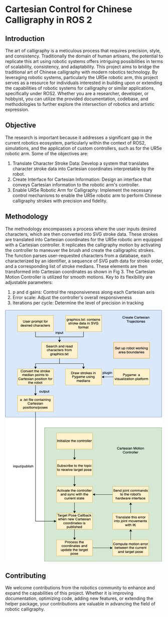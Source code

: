 # Cartesian Control for Chinese Calligraphy in ROS 2

## Introduction
The art of calligraphy is a meticulous process that requires precision, style, and consistency. Traditionally the domain of human artisans, the potential to replicate this art using robotic systems offers intriguing possibilities in terms of scalability, consistency, and adaptability. This project aims to bridge the traditional art of Chinese calligraphy with modern robotics technology. By leveraging robotic systems, particularly the UR5e robotic arm, this project serves as a resource for individuals interested in building upon or extending the capabilities of robotic systems for calligraphy or similar applications, specifically under ROS2. Whether you are a researcher, developer, or hobbyist, you can utilize the provided documentation, codebase, and methodologies to further explore the intersection of robotics and artistic expression.

## Objective
The research is important because it addresses a significant gap in the current robotics ecosystem, particularly within the context of ROS2, simulations, and the application of custom controllers, such as for the UR5e robotic arm. Some of the objectives are:

1. Translate Character Stroke Data: Develop a system that translates character stroke data into Cartesian coordinates interpretable by the robot.
2. Create Interface for Cartesian Information: Design an interface that conveys Cartesian information to the robotic arm's controller.
3. Enable UR5e Robotic Arm for Calligraphy: Implement the necessary control mechanisms to enable the UR5e robotic arm to perform Chinese calligraphy strokes with precision and fidelity.

## Methodology
The methodology encompasses a process where the user inputs desired characters, which are then converted into SVG stroke data. These strokes are translated into Cartesian coordinates for the UR5e robotic arm equipped with a Cartesian controller. It replicates the calligraphy motion by activating the controller to maneuver the brush and create the calligraphic strokes. The function parses user-requested characters from a database, each characterized by an identifier, a sequence of SVG path data for stroke order, and a corresponding list of stroke medians. These elements are then transformed into Cartesian coordinates as shown in Fig 3. The Cartesian Motion Controller is utilized for smooth motions. Key to its flexibility are adjustable parameters:
1. p and d gains: Control the responsiveness along each Cartesian axis
2. Error scale: Adjust the controller's overall responsiveness
3. Iterations per cycle: Determine the level of precision in tracking
<img src="/resources/Picture11.png" alt="System Diagram" width="500" height="800">

## Contributing
We welcome contributions from the robotics community to enhance and expand the capabilities of this project. Whether it is improving documentation, optimizing code, adding new features, or extending the helper package, your contributions are valuable in advancing the field of robotic calligraphy.

[1]: https://doi.org/10.3390/app10238694
[2]: https://ieeexplore.ieee.org/abstract/document/8570842
[3]: https://github.com/fzi-forschungszentrum-informatik/cartesian_controllers/tree/ros2
